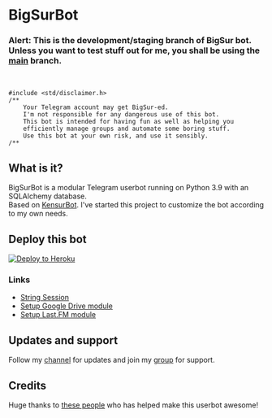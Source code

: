 # BigSurBot

### **Alert:** This is the development/staging branch of BigSur bot. Unless you want to test stuff out for me, you shall be using the [main](https://github.com/pratyakshm/BigSurBot/tree/main) branch.

&nbsp;

```
#include <std/disclaimer.h>
/**
    Your Telegram account may get BigSur-ed.
    I'm not responsible for any dangerous use of this bot.
    This bot is intended for having fun as well as helping you
    efficiently manage groups and automate some boring stuff.
    Use this bot at your own risk, and use it sensibly.
/**
```

## What is it?
BigSurBot is a modular Telegram userbot running on Python 3.9 with an SQLAlchemy database.   
Based on [KensurBot](https://github.com/KenHV/KensurBot).
I've started this project to customize the bot according to my own needs.

## Deploy this bot
<a href="https://heroku.com/deploy?template=https://github.com/pratyakshm/bigsurbot/tree/dev"><img src="https://camo.githubusercontent.com/83b0e95b38892b49184e07ad572c94c8038323fb/68747470733a2f2f7777772e6865726f6b7563646e2e636f6d2f6465706c6f792f627574746f6e2e737667" alt="Deploy to Heroku" /></a>  

### Links
- [String Session](https://session.uraniumcore.repl.run)
- [Setup Google Drive module](https://telegra.ph/How-To-Setup-Google-Drive-04-03)
- [Setup Last.FM module](https://telegra.ph/How-to-set-up-LastFM-module-for-Paperplane-userbot-11-02)

## Updates and support
Follow my [channel](https://t.me/PratyakshProjects) for updates and join my [group](https://t.me/PratyakshChat) for support.

## Credits
Huge thanks to [these people](https://github.com/pratyakshm/BigSurBot/graphs/contributors) who has helped make this userbot awesome!
